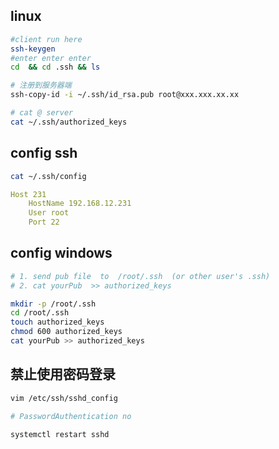 ## linux

```bash
#client run here
ssh-keygen
#enter enter enter
cd  && cd .ssh && ls

# 注册到服务器端 
ssh-copy-id -i ~/.ssh/id_rsa.pub root@xxx.xxx.xx.xx

# cat @ server
cat ~/.ssh/authorized_keys
```



## config ssh

```bash
cat ~/.ssh/config
```

```yaml
Host 231
	HostName 192.168.12.231
	User root
	Port 22
```

## config windows
```bash
# 1. send pub file  to  /root/.ssh  (or other user's .ssh)
# 2. cat yourPub  >> authorized_keys

mkdir -p /root/.ssh
cd /root/.ssh
touch authorized_keys
chmod 600 authorized_keys
cat yourPub >> authorized_keys


```


## 禁止使用密码登录
```bash
vim /etc/ssh/sshd_config

# PasswordAuthentication no

systemctl restart sshd
```